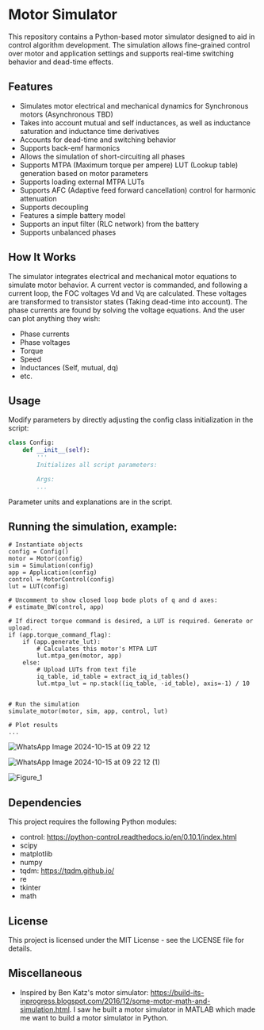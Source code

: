 # Motor Simulator

This repository contains a Python-based motor simulator designed to aid in control algorithm development. The simulation allows fine-grained control over motor and application settings and supports real-time switching behavior and dead-time effects.

## Features

- Simulates motor electrical and mechanical dynamics for Synchronous motors (Asynchronous TBD)
- Takes into account mutual and self inductances, as well as inductance saturation and inductance time derivatives
- Accounts for dead-time and switching behavior
- Supports back-emf harmonics
- Allows the simulation of short-circuiting all phases
- Supports MTPA (Maximum torque per ampere) LUT (Lookup table) generation based on motor parameters
- Supports loading external MTPA LUTs
- Supports AFC (Adaptive feed forward cancellation) control for harmonic attenuation
- Supports decoupling
- Features a simple battery model
- Supports an input filter (RLC network) from the battery
- Supports unbalanced phases

## How It Works

The simulator integrates electrical and mechanical motor equations to simulate motor behavior.
A current vector is commanded, and following a current loop, the FOC voltages Vd and Vq are calculated.
These voltages are transformed to transistor states (Taking dead-time into account).
The phase currents are found by solving the voltage equations.
And the user can plot anything they wish:
- Phase currents
- Phase voltages
- Torque
- Speed
- Inductances (Self, mutual, dq)
- etc.

## Usage

Modify parameters by directly adjusting the config class initialization in the script:

```python
class Config:
    def __init__(self):
        '''
        Initializes all script parameters:

        Args:
        ...
```
Parameter units and explanations are in the script.

## Running the simulation, example:
```
# Instantiate objects
config = Config()
motor = Motor(config)
sim = Simulation(config)
app = Application(config)
control = MotorControl(config)
lut = LUT(config)

# Uncomment to show closed loop bode plots of q and d axes:
# estimate_BW(control, app)

# If direct torque command is desired, a LUT is required. Generate or upload.
if (app.torque_command_flag):
    if (app.generate_lut):
        # Calculates this motor's MTPA LUT
        lut.mtpa_gen(motor, app)
    else:
        # Upload LUTs from text file
        iq_table, id_table = extract_iq_id_tables()
        lut.mtpa_lut = np.stack((iq_table, -id_table), axis=-1) / 10


# Run the simulation
simulate_motor(motor, sim, app, control, lut)

# Plot results
...
```
![WhatsApp Image 2024-10-15 at 09 22 12](https://github.com/user-attachments/assets/7b036f18-9923-4fde-bd1e-d25c9c807a72)


![WhatsApp Image 2024-10-15 at 09 22 12 (1)](https://github.com/user-attachments/assets/bb94a8ae-bd7f-450d-aa14-84b87683151c)

![Figure_1](https://github.com/user-attachments/assets/569e7582-b96a-4df7-8a50-f53a09151bec)


## Dependencies
This project requires the following Python modules:
- control: https://python-control.readthedocs.io/en/0.10.1/index.html
- scipy
- matplotlib
- numpy
- tqdm: https://tqdm.github.io/
- re
- tkinter
- math

## License
This project is licensed under the MIT License - see the LICENSE file for details.

## Miscellaneous
- Inspired by Ben Katz's motor simulator:
  https://build-its-inprogress.blogspot.com/2016/12/some-motor-math-and-simulation.html.
  I saw he built a motor simulator in MATLAB which made me want to build a motor simulator in Python.
